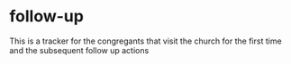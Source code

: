 # follow-up
This is a tracker for the congregants that visit the church for the first time and the subsequent follow up actions

